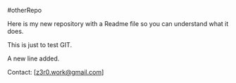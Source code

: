 #otherRepo

Here is my new repository with a Readme file so you can understand what it does.

This is just to test GIT.

A new line added.

Contact:
[z3r0.work@gmail.com]
